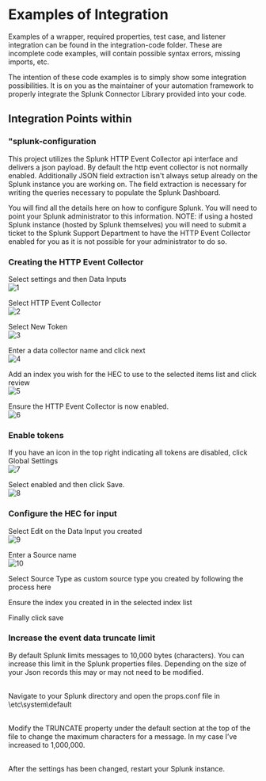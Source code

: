 <h1>Examples of Integration</h1>

Examples of a wrapper, required properties, test case, and listener integration can be found in the integration-code folder. These are incomplete code examples, will contain possible syntax errors, missing imports, etc.

The intention of these code examples is to simply show some integration possibilities. It is on you as the maintainer of your automation framework to properly integrate the Splunk Connector Library provided into your code.

<h2>Integration Points within <integration-examples> </h2>

<h3>"splunk-configuration</h1>
This project utilizes the Splunk HTTP Event Collector api interface and delivers a json payload.  By default the http event collector is not normally enabled.  Additionally JSON field extraction isn't always setup already on the Splunk instance you are working on.  The field extraction is necessary for writing the queries necessary to populate the Splunk Dashboard.  

You will find all the details here on how to configure Splunk.  You will need to point your Splunk administrator to this information.  NOTE: if using a hosted Splunk instance (hosted by Splunk themselves) you will need to submit a ticket to the Splunk Support Department to have the HTTP Event Collector enabled for you as it is not possible for your administrator to do so.

<h3>Creating the HTTP Event Collector</h3>

Select settings and then Data Inputs  <br>
![1](https://github.com/undertow1984/SplunkAutomationFrameworkIntegration/assets/12835715/76c11179-231a-41fe-804d-44f0131229db)


Select HTTP Event Collector <br>
![2](https://github.com/undertow1984/SplunkAutomationFrameworkIntegration/assets/12835715/6ef12cac-5bd9-4ac6-94d4-688a769040f0)



Select New Token <br>
![3](https://github.com/undertow1984/SplunkAutomationFrameworkIntegration/assets/12835715/9af7512f-c808-471f-b418-579ad0ce7950)



Enter a data collector name and click next <br>
![4](https://github.com/undertow1984/SplunkAutomationFrameworkIntegration/assets/12835715/78245bea-ab09-4ef9-83ec-2a6df926c411)



Add an index you wish for the HEC to use to the selected items list and click review <br>
![5](https://github.com/undertow1984/SplunkAutomationFrameworkIntegration/assets/12835715/b0f151b6-db39-4efa-85cd-f71ca66a2887)


Ensure the HTTP Event Collector is now enabled. <br>
![6](https://github.com/undertow1984/SplunkAutomationFrameworkIntegration/assets/12835715/8228d279-5d07-49ee-ba1e-6d6b20e0e2e0)

<h3>Enable tokens</h3>

If you have an icon in the top right indicating all tokens are disabled, click Global Settings <br>
![7](https://github.com/undertow1984/SplunkAutomationFrameworkIntegration/assets/12835715/17172362-43ce-4747-86ae-6dc52594814e)


Select enabled and then click Save. <br>
![8](https://github.com/undertow1984/SplunkAutomationFrameworkIntegration/assets/12835715/b3474508-10a5-4c79-947c-fe8d1d047a03)

<h3>Configure the HEC for input</h3>

Select Edit on the Data Input you created <br>
![9](https://github.com/undertow1984/SplunkAutomationFrameworkIntegration/assets/12835715/3c06dba1-6d4f-474f-baeb-ffa20b23471b)


Enter a Source name <br>
![10](https://github.com/undertow1984/SplunkAutomationFrameworkIntegration/assets/12835715/f53917d8-1e0f-4df6-b475-80f429251b4c)

Select Source Type as custom source type you created by following the process here <br>

Ensure the index you created in in the selected index list <br>

Finally click save <br>

<h3>Increase the event data truncate limit</h3>

By default Splunk limits messages to 10,000 bytes (characters). You can increase this limit in the Splunk properties files. Depending on the size of your Json records this may or may not need to be modified. <br> <br>

Navigate to your Splunk directory and open the props.conf file in \etc\system\default <br> <br>

Modify the TRUNCATE property under the default section at the top of the file to change the maximum characters for a message. In my case I’ve increased to 1,000,000. <br> <br>

After the settings has been changed, restart your Splunk instance.


